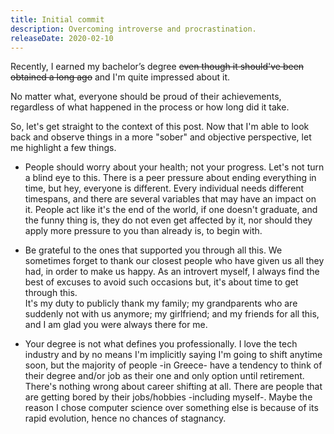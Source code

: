```yaml
---
title: Initial commit
description: Overcoming introverse and procrastination.
releaseDate: 2020-02-10
---
```


Recently, I earned my bachelor’s degree ~~even though it should've been obtained a long ago~~ and I'm quite impressed about it.

No matter what, everyone should be proud of their achievements, regardless of what happened in the process or how long did it take.

So, let's get straight to the context of this post. Now that I'm able to look back and observe things in a more "sober" and objective perspective, let me highlight a few things.

- People should worry about your health; not your progress.
  Let's not turn a blind eye to this. There is a peer pressure about ending everything in time, but hey, everyone is different. Every individual needs different timespans, and there are several variables that may have an impact on it.
  People act like it's the end of the world, if one doesn't graduate, and the funny thing is, they do not even get affected by it, nor should they apply more pressure to you than already is, to begin with.

- Be grateful to the ones that supported you through all this.
  We sometimes forget to thank our closest people who have given us all they had, in order to make us happy.
  As an introvert myself, I always find the best of excuses to avoid such occasions but, it's about time to get through this.<br>
  It's my duty to publicly thank my family; my grandparents who are suddenly not with us anymore; my girlfriend; and my friends for all this, and I am glad you were always there for me.

- Your degree is not what defines you professionally.
  I love the tech industry and by no means I'm implicitly saying I'm going to shift anytime soon, but the majority of people -in Greece- have a tendency to think of their degree and/or job as their one and only option until retirement.
  There's nothing wrong about career shifting at all. There are people that are getting bored by their jobs/hobbies -including myself-.
  Maybe the reason I chose computer science over something else is because of its rapid evolution, hence no chances of stagnancy.
